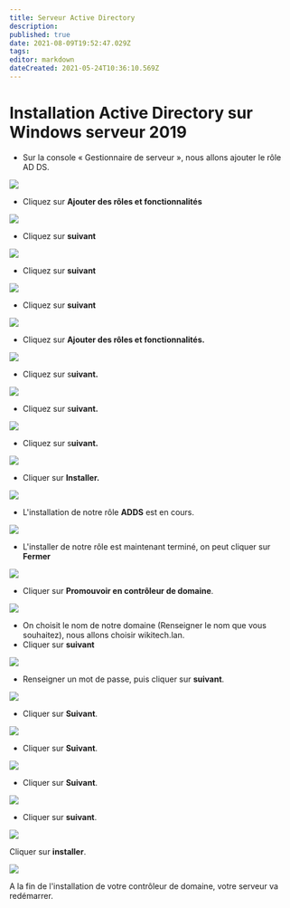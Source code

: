 ```yaml
---
title: Serveur Active Directory
description: 
published: true
date: 2021-08-09T19:52:47.029Z
tags: 
editor: markdown
dateCreated: 2021-05-24T10:36:10.569Z
---
```


# **Installation Active Directory sur Windows serveur 2019**

-   Sur la console « Gestionnaire de serveur », nous allons ajouter le rôle AD DS.

![](/images/ad1.png)

-   Cliquez sur **Ajouter des rôles et fonctionnalités**

![](/images/3.png)

-   Cliquez sur **suivant** 

![](/images/2.png)

-   Cliquez sur **suivant** 

![](/images/4.png)

-   Cliquez sur **suivant** 

![](/images/5.png)

-   Cliquez sur **Ajouter des rôles et fonctionnalités.**

![](/images/6.png)

-   Cliquez sur s**uivant.**

![](/images/7.png)

-   Cliquez sur s**uivant.**

![](/images/8.png)

-   Cliquez sur s**uivant.**

![](/images/9.png)

-   Cliquer sur **Installer.**

![](/images/10.png)

-   L'installation de notre rôle **ADDS** est en cours.

![](/images/11.png)

-   L'installer de notre rôle est maintenant terminé, on peut cliquer sur **Fermer**

![](/images/12.png)

-   Cliquer sur **Promouvoir en contrôleur de domaine**.

![](/images/13.png)

-   On choisit le nom de notre domaine (Renseigner le nom que vous souhaitez), nous allons choisir wikitech.lan.
-   Cliquer sur **suivant**

![](/images/14.png)

-   Renseigner un mot de passe, puis cliquer sur **suivant**.

![](/images/15.png)

-   Cliquer sur **Suivant**.

![](/images/16.png)

-   Cliquer sur **Suivant**.

![](/images/17.png)

-   Cliquer sur **Suivant**.

![](/images/18.png)

-   Cliquer sur **suivant**.

![](/images/19.png)

Cliquer sur **installer**.

![](/images/20.png)

A la fin de l'installation de votre contrôleur de domaine, votre serveur va redémarrer.